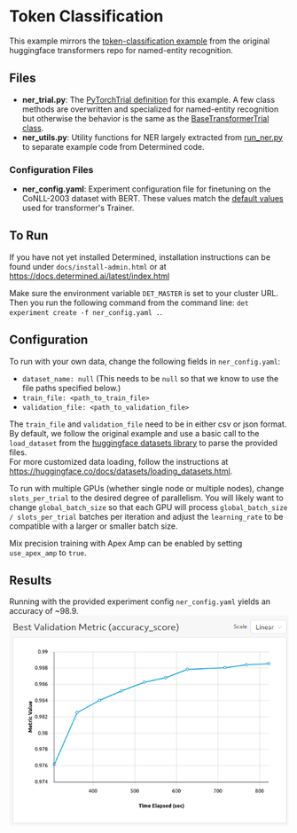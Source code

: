 # Token Classification
This example mirrors the [token-classification example](https://github.com/huggingface/transformers/tree/master/examples/pytorch/token-classification) from the original huggingface transformers repo for named-entity recognition.

## Files
* **ner_trial.py**: The [PyTorchTrial definition](https://docs.determined.ai/latest/model-dev-guide/api-guides/apis-howto/api-pytorch-ug.html#pytorch-trial) for this example. A few class methods are overwritten and specialized for named-entity recognition but otherwise the behavior is the same as the [BaseTransformerTrial class](https://github.com/determined-ai/determined/blob/main/model_hub/model_hub/huggingface/_trial.py).
* **ner_utils.py**: Utility functions for NER largely extracted from [run_ner.py](https://github.com/huggingface/transformers/tree/master/examples/pytorch/token-classification/run_ner.py) to separate example code from Determined code.

### Configuration Files
* **ner_config.yaml**: Experiment configuration file for finetuning on the CoNLL-2003 dataset with BERT.  These values match the [default values](https://github.com/huggingface/transformers/blob/master/src/transformers/training_args.py) used for transformer's Trainer.

## To Run
If you have not yet installed Determined, installation instructions can be found
under `docs/install-admin.html` or at https://docs.determined.ai/latest/index.html

Make sure the environment variable `DET_MASTER` is set to your cluster URL.
Then you run the following command from the command line: `det experiment create -f ner_config.yaml .`. 

## Configuration
To run with your own data, change the following fields in `ner_config.yaml`:
* `dataset_name: null` (This needs to be `null` so that we know to use the file paths specified below.)
* `train_file: <path_to_train_file>`
* `validation_file: <path_to_validation_file>`

The `train_file` and `validation_file` need to be in either csv or json format.  By default, we follow the original example and
use a basic call to the `load_dataset` from the [huggingface datasets library](https://huggingface.co/docs/datasets) to parse the provided files.  
For more customized data loading, follow the instructions at https://huggingface.co/docs/datasets/loading_datasets.html.

To run with multiple GPUs (whether single node or multiple nodes), change `slots_per_trial` to the desired
degree of parallelism.  You will likely want to change `global_batch_size` so that each GPU will
process `global_batch_size / slots_per_trial` batches per iteration and adjust the `learning_rate`
to be compatible with a larger or smaller batch size.  

Mix precision training with Apex Amp can be enabled by setting `use_apex_amp` to `true`.  

## Results
Running with the provided experiment config `ner_config.yaml` yields an accuracy of ~98.9.
![NER results](./figures/ner.png)
